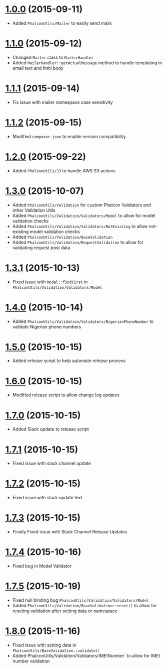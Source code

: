 # [1.0.0](https://bitbucket.org/cottacush/phalcon-utils/src/f392c7569e523dc85f36e80300b32c01a7e9647a/?at=v1.0.0) (2015-09-11)
- Added `PhalconUtils/Mailer` to easily send mails

# [1.1.0](https://bitbucket.org/cottacush/phalcon-utils/src/4da5f8d8a539fc35277ccdf11a2ccdb239fb792f/?at=1.1.0) (2015-09-12)
- Changed `Mailer` class to `MailerHandler`
- Added `MailerHandler::getActualMessage` method to handle templating in email text and html body

# [1.1.1](https://bitbucket.org/cottacush/phalcon-utils/src/dfab344a7d083058fe0462d267c9eb77f517ec7e/?at=1.1.1) (2015-09-14)
- Fix issue with mailer namespace case sensitivity 

# [1.1.2](https://bitbucket.org/cottacush/phalcon-utils/src/bcedaeb787dd08635ad997d21452c54e95840274/?at=1.1.2) (2015-09-15)
- Modified `composer.json` to enable version compatibility

# [1.2.0](https://bitbucket.org/cottacush/phalcon-utils/src/18e47e8f3f3e5217345362b7f74f2c2c3c92b4d7?at=1.2.0) (2015-09-22)
- Added `PhalconUtils/S3` to handle AWS S3 actions

# [1.3.0](https://bitbucket.org/cottacush/phalcon-utils/src/8bbce471a0d15c3b6192d96251189413cca114bc/?at=1.3.0) (2015-10-07)
- Added `PhalconUtils/Validation` for custom Phalcon Validators and other Validation Utils
- Added `PhalconUtils/Validation/Validators/Model` to allow for model validation checks
- Added `PhalconUtils/Validation/Validators/NotExisting` to allow not-existing model validation checks
- Added `PhalconUtils/Validation/BaseValidation`
- Added `PhalconUtils/Validation/RequestValidation` to allow for validating request post data

# [1.3.1](https://bitbucket.org/cottacush/phalcon-utils/src/1ec7452c7c09c9ed694ad6cd9e69856da49b1921/?at=1.3.1) (2015-10-13)
- Fixed issue with `Model::findFirst` in `PhalconUtils/Validation/Validators/Model`

# [1.4.0](https://bitbucket.org/cottacush/phalcon-utils/src/567f3852e58966daa62e23bae624c1d8b43e42f6/?at=1.4.0) (2015-10-14)
- Added `PhalconUtils/Validation/Validators/NigerianPhoneNumber` to validate Nigerian phone numbers

# [1.5.0](https://bitbucket.org/cottacush/phalcon-utils/src/401a534f1125d2c9d433da12912c0f9545ba8d9a/?at=1.5.0) (2015-10-15)
- Added release script to help automate release process

# [1.6.0](https://bitbucket.org/cottacush/phalcon-utils/src/0de102641434bcc71edd14301550c8c5d3611f95/?at=1.6.0) (2015-10-15)
- Modified release script to allow change log updates

# [1.7.0](https://bitbucket.org/cottacush/phalcon-utils/src/22ce34027e692446302080cfbec994b11abf035d/?at=1.7.0) (2015-10-15)
- Added Slack update to release script

# [1.7.1](https://bitbucket.org/cottacush/phalcon-utils/src/2e32b66fb30ee8baffef8a2a290eb3e2a7921da0/?at=1.7.1) (2015-10-15)
- Fixed issue with slack channel update

# [1.7.2](https://bitbucket.org/cottacush/phalcon-utils/src/cfcedf61b646063f492da547f5fb507753d1939f/?at=1.7.2) (2015-10-15)
- Fixed issue with slack update text

# [1.7.3](https://bitbucket.org/cottacush/phalcon-utils/src/92bbe76b3f4a5ce07350d8aadda12d724f565d21/?at=1.7.3) (2015-10-15)
- Finally Fixed issue with Slack Channel Release Updates

# [1.7.4](https://bitbucket.org/cottacush/phalcon-utils/src/35aa45909a618e9bc8fc943a0d0cb6ab7bf2091d/?at=1.7.4) (2015-10-16)
- Fixed bug in Model Validator

# [1.7.5](https://bitbucket.org/cottacush/phalcon-utils/src/704a161901184018854e785473f68935bb1a822d/?at=1.7.5) (2015-10-19)
- Fixed null binding bug `PhalconUtils/Validation/Validators/Model`
- Added `PhalconUtils/Validation/BaseValidation::reset()` to allow for reseting validation after setting data or namespace

# [1.8.0](https://bitbucket.org/cottacush/phalcon-utils/src/fd30543349a08e1b504fbd51ee2762e10789bf16/?at=1.8.0) (2015-11-16)
- Fixed issue with setting data in `PhalconUtils/BaseValidation::validate()`
- Added PhalconUtils/Validation/Validators/IMEINumber` to allow for IMEI number validation
